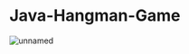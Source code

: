 # Java-Hangman-Game
![unnamed](https://github.com/user-attachments/assets/9d95fdf7-9d85-41fd-b0ba-a285d93bae72)
